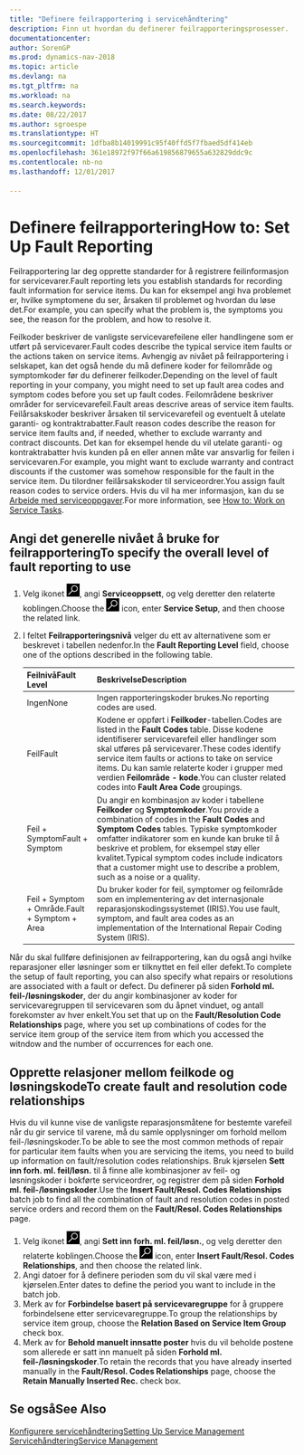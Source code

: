 ```yaml
---
title: "Definere feilrapportering i servicehåndtering"
description: Finn ut hvordan du definerer feilrapporteringsprosesser.
documentationcenter: 
author: SorenGP
ms.prod: dynamics-nav-2018
ms.topic: article
ms.devlang: na
ms.tgt_pltfrm: na
ms.workload: na
ms.search.keywords: 
ms.date: 08/22/2017
ms.author: sgroespe
ms.translationtype: HT
ms.sourcegitcommit: 1dfba8b14019991c95f40ffd5f7fbaed5df414eb
ms.openlocfilehash: 361e18972f97f66a619856879655a632829ddc9c
ms.contentlocale: nb-no
ms.lasthandoff: 12/01/2017

---
```


# <a name="how-to-set-up-fault-reporting"></a><span data-ttu-id="82ded-103">Definere feilrapportering</span><span class="sxs-lookup"><span data-stu-id="82ded-103">How to: Set Up Fault Reporting</span></span>
<span data-ttu-id="82ded-104">Feilrapportering lar deg opprette standarder for å registrere feilinformasjon for servicevarer.</span><span class="sxs-lookup"><span data-stu-id="82ded-104">Fault reporting lets you establish standards for recording fault information for service items.</span></span> <span data-ttu-id="82ded-105">Du kan for eksempel angi hva problemet er, hvilke symptomene du ser, årsaken til problemet og hvordan du løse det.</span><span class="sxs-lookup"><span data-stu-id="82ded-105">For example, you can specify what the problem is, the symptoms you see, the reason for the problem, and how to resolve it.</span></span>  

<span data-ttu-id="82ded-106">Feilkoder beskriver de vanligste servicevarefeilene eller handlingene som er utført på servicevarer.</span><span class="sxs-lookup"><span data-stu-id="82ded-106">Fault codes describe the typical service item faults or the actions taken on service items.</span></span> <span data-ttu-id="82ded-107">Avhengig av nivået på feilrapportering i selskapet, kan det også hende du må definere koder for feilområde og symptomkoder før du definerer feilkoder.</span><span class="sxs-lookup"><span data-stu-id="82ded-107">Depending on the level of fault reporting in your company, you might need to set up fault area codes and symptom codes before you set up fault codes.</span></span> <span data-ttu-id="82ded-108">Feilområdene beskriver områder for servicevarefeil.</span><span class="sxs-lookup"><span data-stu-id="82ded-108">Fault areas descrive areas of service item faults.</span></span> <span data-ttu-id="82ded-109">Feilårsakskoder beskriver årsaken til servicevarefeil og eventuelt å utelate garanti- og kontraktrabatter.</span><span class="sxs-lookup"><span data-stu-id="82ded-109">Fault reason codes describe the reason for service item faults and, if needed, whether to exclude warranty and contract discounts.</span></span> <span data-ttu-id="82ded-110">Det kan for eksempel hende du vil utelate garanti- og kontraktrabatter hvis kunden på en eller annen måte var ansvarlig for feilen i servicevaren.</span><span class="sxs-lookup"><span data-stu-id="82ded-110">For example, you might want to exclude warranty and contract discounts if the customer was somehow responsible for the fault in the service item.</span></span> <span data-ttu-id="82ded-111">Du tilordner feilårsakskoder til serviceordrer.</span><span class="sxs-lookup"><span data-stu-id="82ded-111">You assign fault reason codes to service orders.</span></span> <span data-ttu-id="82ded-112">Hvis du vil ha mer informasjon, kan du se [Arbeide med serviceoppgaver](service-how-to-work-on-service-tasks.md).</span><span class="sxs-lookup"><span data-stu-id="82ded-112">For more information, see [How to: Work on Service Tasks](service-how-to-work-on-service-tasks.md).</span></span>  

## <a name="to-specify-the-overall-level-of-fault-reporting-to-use"></a><span data-ttu-id="82ded-113">Angi det generelle nivået å bruke for feilrapportering</span><span class="sxs-lookup"><span data-stu-id="82ded-113">To specify the overall level of fault reporting to use</span></span>
1. <span data-ttu-id="82ded-114">Velg ikonet ![Søk etter side eller rapport](media/ui-search/search_small.png "Søk etter side eller rapport"), angi **Serviceoppsett**, og velg deretter den relaterte koblingen.</span><span class="sxs-lookup"><span data-stu-id="82ded-114">Choose the ![Search for Page or Report](media/ui-search/search_small.png "Search for Page or Report icon") icon, enter **Service Setup**, and then choose the related link.</span></span> 
2. <span data-ttu-id="82ded-115">I feltet **Feilrapporteringsnivå** velger du ett av alternativene som er beskrevet i tabellen nedenfor.</span><span class="sxs-lookup"><span data-stu-id="82ded-115">In the **Fault Reporting Level** field, choose one of the options described in the following table.</span></span>  
  
    |<span data-ttu-id="82ded-116">**Feilnivå**</span><span class="sxs-lookup"><span data-stu-id="82ded-116">**Fault Level**</span></span>|<span data-ttu-id="82ded-117">**Beskrivelse**</span><span class="sxs-lookup"><span data-stu-id="82ded-117">**Description**</span></span>|  
    |------------|-------------|  
    |<span data-ttu-id="82ded-118">Ingen</span><span class="sxs-lookup"><span data-stu-id="82ded-118">None</span></span> | <span data-ttu-id="82ded-119">Ingen rapporteringskoder brukes.</span><span class="sxs-lookup"><span data-stu-id="82ded-119">No reporting codes are used.</span></span>|  
    |<span data-ttu-id="82ded-120">Feil</span><span class="sxs-lookup"><span data-stu-id="82ded-120">Fault</span></span> | <span data-ttu-id="82ded-121">Kodene er oppført i **Feilkoder**-tabellen.</span><span class="sxs-lookup"><span data-stu-id="82ded-121">Codes are listed in the **Fault Codes** table.</span></span> <span data-ttu-id="82ded-122">Disse kodene identifiserer servicevarefeil eller handlinger som skal utføres på servicevarer.</span><span class="sxs-lookup"><span data-stu-id="82ded-122">These codes identify service item faults or actions to take on service items.</span></span> <span data-ttu-id="82ded-123">Du kan samle relaterte koder i grupper med verdien **Feilområde - kode**.</span><span class="sxs-lookup"><span data-stu-id="82ded-123">You can cluster related codes into **Fault Area Code** groupings.</span></span>|  
    |<span data-ttu-id="82ded-124">Feil + Symptom</span><span class="sxs-lookup"><span data-stu-id="82ded-124">Fault + Symptom</span></span> | <span data-ttu-id="82ded-125">Du angir en kombinasjon av koder i tabellene **Feilkoder** og **Symptomkoder**.</span><span class="sxs-lookup"><span data-stu-id="82ded-125">You provide a combination of codes in the **Fault Codes** and **Symptom Codes** tables.</span></span> <span data-ttu-id="82ded-126">Typiske symptomkoder omfatter indikatorer som en kunde kan bruke til å beskrive et problem, for eksempel støy eller kvalitet.</span><span class="sxs-lookup"><span data-stu-id="82ded-126">Typical symptom codes include indicators that a customer might use to describe a problem, such as a noise or a quality.</span></span>|  
    |<span data-ttu-id="82ded-127">Feil + Symptom + Område.</span><span class="sxs-lookup"><span data-stu-id="82ded-127">Fault + Symptom + Area</span></span> | <span data-ttu-id="82ded-128">Du bruker koder for feil, symptomer og feilområde som en implementering av det internasjonale reparasjonskodingssystemet (IRIS).</span><span class="sxs-lookup"><span data-stu-id="82ded-128">You use fault, symptom, and fault area codes as an implementation of the International Repair Coding System (IRIS).</span></span>|  
  
<span data-ttu-id="82ded-129">Når du skal fullføre definisjonen av feilrapportering, kan du også angi hvilke reparasjoner eller løsninger som er tilknyttet en feil eller defekt.</span><span class="sxs-lookup"><span data-stu-id="82ded-129">To complete the setup of fault reporting, you can also specify what repairs or resolutions are associated with a fault or defect.</span></span> <span data-ttu-id="82ded-130">Du definerer på siden **Forhold ml. feil-/løsningskoder**, der du angir kombinasjoner av koder for servicevaregruppen til servicevaren som du åpnet vinduet, og antall forekomster av hver enkelt.</span><span class="sxs-lookup"><span data-stu-id="82ded-130">You set that up on the **Fault/Resolution Code Relationships** page, where you set up combinations of codes for the service item group of the service item from which you accessed the witndow and the number of occurrences for each one.</span></span>

## <a name="to-create-fault-and-resolution-code-relationships"></a><span data-ttu-id="82ded-131">Opprette relasjoner mellom feilkode og løsningskode</span><span class="sxs-lookup"><span data-stu-id="82ded-131">To create fault and resolution code relationships</span></span>
<!--this needs to go in a working with topic-->
<span data-ttu-id="82ded-132">Hvis du vil kunne vise de vanligste reparasjonsmåtene for bestemte varefeil når du gir service til varene, må du samle opplysninger om forhold mellom feil-/løsningskoder.</span><span class="sxs-lookup"><span data-stu-id="82ded-132">To be able to see the most common methods of repair for particular item faults when you are servicing the items, you need to build up information on fault/resolution codes relationships.</span></span> <span data-ttu-id="82ded-133">Bruk kjørselen **Sett inn forh. ml. feil/løsn.** til å finne alle kombinasjoner av feil- og løsningskoder i bokførte serviceordrer, og registrer dem på siden **Forhold ml. feil-/løsningskoder**.</span><span class="sxs-lookup"><span data-stu-id="82ded-133">Use the **Insert Fault/Resol. Codes Relationships** batch job to find all the combination of fault and resolution codes in posted service orders and record them on the **Fault/Resol. Codes Relationships** page.</span></span> 
  
1. <span data-ttu-id="82ded-134">Velg ikonet ![Søk etter side eller rapport](media/ui-search/search_small.png "Søk etter side eller rapport"), angi **Sett inn forh. ml. feil/løsn.**, og velg deretter den relaterte koblingen.</span><span class="sxs-lookup"><span data-stu-id="82ded-134">Choose the ![Search for Page or Report](media/ui-search/search_small.png "Search for Page or Report icon") icon, enter **Insert Fault/Resol. Codes Relationships**, and then choose the related link.</span></span>  
2. <span data-ttu-id="82ded-135">Angi datoer for å definere perioden som du vil skal være med i kjørselen.</span><span class="sxs-lookup"><span data-stu-id="82ded-135">Enter dates to define the period you want to include in the batch job.</span></span>  
3. <span data-ttu-id="82ded-136">Merk av for **Forbindelse basert på servicevaregruppe** for å gruppere forbindelsene etter servicevaregruppe.</span><span class="sxs-lookup"><span data-stu-id="82ded-136">To group the relationships by service item group, choose the **Relation Based on Service Item Group** check box.</span></span>  
4. <span data-ttu-id="82ded-137">Merk av for **Behold manuelt innsatte poster** hvis du vil beholde postene som allerede er satt inn manuelt på siden **Forhold ml. feil-/løsningskoder**.</span><span class="sxs-lookup"><span data-stu-id="82ded-137">To retain the records that you have already inserted manually in the **Fault/Resol. Codes Relationships** page, choose the **Retain Manually Inserted Rec.** check box.</span></span>  

## <a name="see-also"></a><span data-ttu-id="82ded-138">Se også</span><span class="sxs-lookup"><span data-stu-id="82ded-138">See Also</span></span>
[<span data-ttu-id="82ded-139">Konfigurere servicehåndtering</span><span class="sxs-lookup"><span data-stu-id="82ded-139">Setting Up Service Management</span></span>](service-setup-service.md)  
[<span data-ttu-id="82ded-140">Servicehåndtering</span><span class="sxs-lookup"><span data-stu-id="82ded-140">Service Management</span></span>](service-service.md)  

